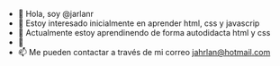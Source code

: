 - 👋 Hola, soy @jarlanr
- 👀 Estoy interesado inicialmente en aprender html, css y javascrip
- 🌱 Actualmente estoy aprendinendo de forma autodidacta html y css 
- 💞️ 
- 📫 Me pueden contactar a través de mi correo jahrlan@hotmail.com
